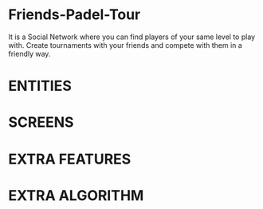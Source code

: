 # Friends-Padel-Tour
It is a Social Network where you can find players of your same level to play with. Create tournaments with your friends and compete with them in a friendly way.

# ENTITIES

# SCREENS

# EXTRA FEATURES

# EXTRA ALGORITHM

